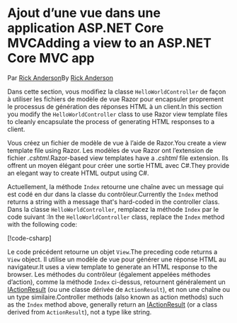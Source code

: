 # <a name="adding-a-view-to-an-aspnet-core-mvc-app"></a><span data-ttu-id="80c92-101">Ajout d’une vue dans une application ASP.NET Core MVC</span><span class="sxs-lookup"><span data-stu-id="80c92-101">Adding a view to an ASP.NET Core MVC app</span></span>

<span data-ttu-id="80c92-102">Par [Rick Anderson](https://twitter.com/RickAndMSFT)</span><span class="sxs-lookup"><span data-stu-id="80c92-102">By [Rick Anderson](https://twitter.com/RickAndMSFT)</span></span>

<span data-ttu-id="80c92-103">Dans cette section, vous modifiez la classe `HelloWorldController` de façon à utiliser les fichiers de modèle de vue Razor pour encapsuler proprement le processus de génération des réponses HTML à un client.</span><span class="sxs-lookup"><span data-stu-id="80c92-103">In this section you modify the `HelloWorldController` class to use Razor view template files to cleanly encapsulate the process of generating HTML responses to a client.</span></span>

<span data-ttu-id="80c92-104">Vous créez un fichier de modèle de vue à l’aide de Razor.</span><span class="sxs-lookup"><span data-stu-id="80c92-104">You create a view template file using Razor.</span></span> <span data-ttu-id="80c92-105">Les modèles de vue Razor ont l’extension de fichier *.cshtml*.</span><span class="sxs-lookup"><span data-stu-id="80c92-105">Razor-based view templates have a *.cshtml* file extension.</span></span> <span data-ttu-id="80c92-106">Ils offrent un moyen élégant pour créer une sortie HTML avec C#.</span><span class="sxs-lookup"><span data-stu-id="80c92-106">They provide an elegant way to create HTML output using C#.</span></span>

<span data-ttu-id="80c92-107">Actuellement, la méthode `Index` retourne une chaîne avec un message qui est codé en dur dans la classe du contrôleur.</span><span class="sxs-lookup"><span data-stu-id="80c92-107">Currently the `Index` method returns a string with a message that's hard-coded in the controller class.</span></span> <span data-ttu-id="80c92-108">Dans la classe `HelloWorldController`, remplacez la méthode `Index` par le code suivant :</span><span class="sxs-lookup"><span data-stu-id="80c92-108">In the `HelloWorldController` class, replace the `Index` method with the following code:</span></span>

[!code-csharp[](~/tutorials/first-mvc-app/start-mvc/sample/MvcMovie/Controllers/HelloWorldController.cs?name=snippet_4)]

<span data-ttu-id="80c92-109">Le code précédent retourne un objet `View`.</span><span class="sxs-lookup"><span data-stu-id="80c92-109">The preceding code returns a `View` object.</span></span> <span data-ttu-id="80c92-110">Il utilise un modèle de vue pour générer une réponse HTML au navigateur.</span><span class="sxs-lookup"><span data-stu-id="80c92-110">It uses a view template to generate an HTML response to the browser.</span></span> <span data-ttu-id="80c92-111">Les méthodes du contrôleur (également appelées méthodes d’action), comme la méthode `Index` ci-dessus, retournent généralement un [IActionResult](/dotnet/api/microsoft.aspnetcore.mvc.iactionresult) (ou une classe dérivée de `ActionResult`), et non une chaîne ou un type similaire.</span><span class="sxs-lookup"><span data-stu-id="80c92-111">Controller methods (also known as action methods) such as the `Index` method above, generally return an [IActionResult](/dotnet/api/microsoft.aspnetcore.mvc.iactionresult) (or a class derived from `ActionResult`), not a type like string.</span></span>
